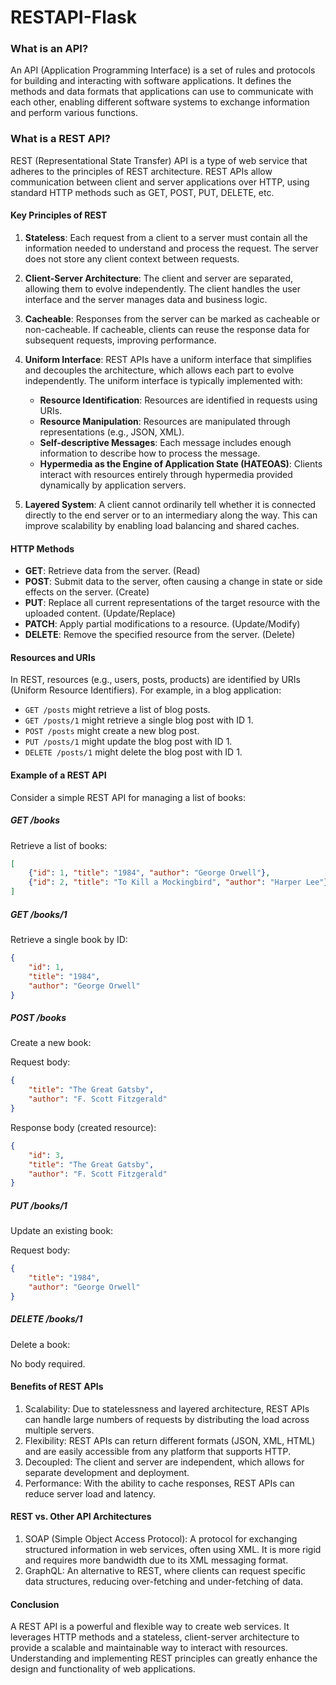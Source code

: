 # RESTAPI-Flask

### What is an API?

An API (Application Programming Interface) is a set of rules and protocols for building and interacting with software applications. It defines the methods and data formats that applications can use to communicate with each other, enabling different software systems to exchange information and perform various functions.

### What is a REST API?

REST (Representational State Transfer) API is a type of web service that adheres to the principles of REST architecture. REST APIs allow communication between client and server applications over HTTP, using standard HTTP methods such as GET, POST, PUT, DELETE, etc.

#### Key Principles of REST

1. **Stateless**: Each request from a client to a server must contain all the information needed to understand and process the request. The server does not store any client context between requests.

2. **Client-Server Architecture**: The client and server are separated, allowing them to evolve independently. The client handles the user interface and the server manages data and business logic.

3. **Cacheable**: Responses from the server can be marked as cacheable or non-cacheable. If cacheable, clients can reuse the response data for subsequent requests, improving performance.

4. **Uniform Interface**: REST APIs have a uniform interface that simplifies and decouples the architecture, which allows each part to evolve independently. The uniform interface is typically implemented with:
   - **Resource Identification**: Resources are identified in requests using URIs.
   - **Resource Manipulation**: Resources are manipulated through representations (e.g., JSON, XML).
   - **Self-descriptive Messages**: Each message includes enough information to describe how to process the message.
   - **Hypermedia as the Engine of Application State (HATEOAS)**: Clients interact with resources entirely through hypermedia provided dynamically by application servers.

5. **Layered System**: A client cannot ordinarily tell whether it is connected directly to the end server or to an intermediary along the way. This can improve scalability by enabling load balancing and shared caches.

#### HTTP Methods

- **GET**: Retrieve data from the server. (Read)
- **POST**: Submit data to the server, often causing a change in state or side effects on the server. (Create)
- **PUT**: Replace all current representations of the target resource with the uploaded content. (Update/Replace)
- **PATCH**: Apply partial modifications to a resource. (Update/Modify)
- **DELETE**: Remove the specified resource from the server. (Delete)

#### Resources and URIs

In REST, resources (e.g., users, posts, products) are identified by URIs (Uniform Resource Identifiers). For example, in a blog application:
- `GET /posts` might retrieve a list of blog posts.
- `GET /posts/1` might retrieve a single blog post with ID 1.
- `POST /posts` might create a new blog post.
- `PUT /posts/1` might update the blog post with ID 1.
- `DELETE /posts/1` might delete the blog post with ID 1.

#### Example of a REST API

Consider a simple REST API for managing a list of books:

##### GET /books
Retrieve a list of books:
```json
[
    {"id": 1, "title": "1984", "author": "George Orwell"},
    {"id": 2, "title": "To Kill a Mockingbird", "author": "Harper Lee"}
]
```
##### GET /books/1
Retrieve a single book by ID:

```json
{
    "id": 1,
    "title": "1984",
    "author": "George Orwell"
}
```
##### POST /books
Create a new book:

Request body:
```json
{
    "title": "The Great Gatsby",
    "author": "F. Scott Fitzgerald"
}
```
Response body (created resource):
```json
{
    "id": 3,
    "title": "The Great Gatsby",
    "author": "F. Scott Fitzgerald"
}
```
##### PUT /books/1
Update an existing book:

Request body:
```json
{
    "title": "1984",
    "author": "George Orwell"
}
```
##### DELETE /books/1
Delete a book:

No body required.

#### Benefits of REST APIs

1. Scalability: Due to statelessness and layered architecture, REST APIs can handle large numbers of requests by distributing the load across multiple servers.
2. Flexibility: REST APIs can return different formats (JSON, XML, HTML) and are easily accessible from any platform that supports HTTP.
3. Decoupled: The client and server are independent, which allows for separate development and deployment.
4. Performance: With the ability to cache responses, REST APIs can reduce server load and latency.

#### REST vs. Other API Architectures
1. SOAP (Simple Object Access Protocol): A protocol for exchanging structured information in web services, often using XML. It is more rigid and requires more bandwidth due to its XML messaging format.
2. GraphQL: An alternative to REST, where clients can request specific data structures, reducing over-fetching and under-fetching of data.

#### Conclusion

A REST API is a powerful and flexible way to create web services. It leverages HTTP methods and a stateless, client-server architecture to provide a scalable and maintainable way to interact with resources. Understanding and implementing REST principles can greatly enhance the design and functionality of web applications.
